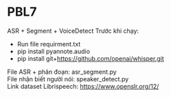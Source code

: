 # PBL7
ASR + Segment + VoiceDetect
Trước khi chạy: 
- Run file requirment.txt
- pip install pyannote.audio
- pip install git+https://github.com/openai/whisper.git <br>


File ASR + phân đoạn: asr_segment.py <br>
File nhận biết người nói: speaker_detect.py <br>
Link dataset Librispeech: https://www.openslr.org/12/ <br>
